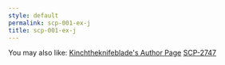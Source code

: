 ```yaml
---
style: default
permalink: scp-001-ex-j
title: scp-001-ex-j
---
```

You may also like:
[Kinchtheknifeblade's Author Page](http://scp-wiki.net/kinchtheknifeblade-s-author-page)
[SCP-2747](http://scp-wiki.net/scp-2747)